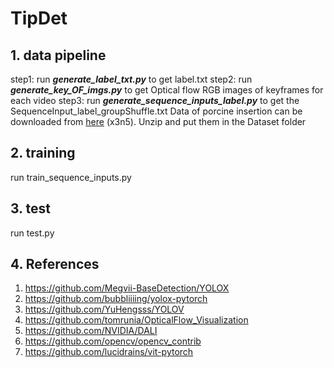 # TipDet
## 1. data pipeline
step1: run ___generate_label_txt.py___ to get label.txt
step2: run ___generate_key_OF_imgs.py___ to get Optical flow RGB images of keyframes for each video
step3: run ___generate_sequence_inputs_label.py___ to get the SequenceInput_label_groupShuffle.txt 
Data of porcine insertion can be downloaded from [here](https://pan.baidu.com/s/1UCgN-KRxefVNQ0TqX1LGWA) (x3n5). Unzip and put them in the Dataset folder
## 2. training
run train_sequence_inputs.py
## 3. test
run test.py
## 4. References
1. https://github.com/Megvii-BaseDetection/YOLOX
2. https://github.com/bubbliiiing/yolox-pytorch
3. https://github.com/YuHengsss/YOLOV
4. https://github.com/tomrunia/OpticalFlow_Visualization
5. https://github.com/NVIDIA/DALI
6. https://github.com/opencv/opencv_contrib
7. https://github.com/lucidrains/vit-pytorch

